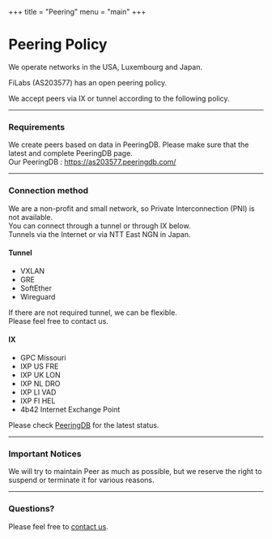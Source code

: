 +++
title = "Peering"
menu = "main"
+++

# Peering Policy

We operate networks in the USA, Luxembourg and Japan.  

FiLabs (AS203577) has an open peering policy.  

We accept peers via IX or tunnel according to the following policy.  

---
### Requirements  
We create peers based on data in PeeringDB. Please make sure that the latest and complete PeeringDB page.  
Our PeeringDB : https://as203577.peeringdb.com/

---
### Connection method
We are a non-profit and small network, so Private Interconnection (PNI) is not available.  
You can connect through a tunnel or through IX below.  
Tunnels via the Internet or via NTT East NGN in Japan.

#### Tunnel 
- VXLAN
- GRE
- SoftEther
- Wireguard  

If there are not required tunnel, we can be flexible.  
Please feel free to contact us.  

#### IX
- GPC Missouri
- IXP US FRE
- IXP UK LON
- IXP NL DRO
- IXP LI VAD
- IXP FI HEL
- 4b42 Internet Exchange Point  

Please check [PeeringDB](https://as203577.peeringdb.com/) for the latest status.  

---
### Important Notices

We will try to maintain Peer as much as possible, but we reserve the right to suspend or terminate it for various reasons.  

---
### Questions?
Please feel free to [contact us](/contact).
